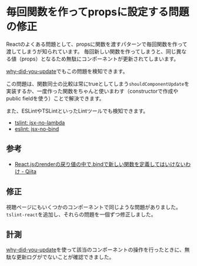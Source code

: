 # 毎回関数を作ってpropsに設定する問題の修正

Reactのよくある問題として、propsに関数を渡すパターンで毎回関数を作って渡してしまうが知られています。
毎回新しい関数を作ってしまうと、同じ異なる値（props）となるため無駄にコンポーネントが更新されてしまいます。

[why-did-you-update](https://github.com/maicki/why-did-you-update "why-did-you-update")でもこの問題を検知できます。

この問題は、関数同士の比較は常にtrueとしてしまう`shouldComponentUpdate`を実装するか、一度作った関数をちゃんと使いまわす（constructorで作成やpublic fieldを使う）ことで解決できます。

また、ESLintやTSLintといったLintツールでも検知できます。

- [tslint: jsx-no-lambda](https://github.com/palantir/tslint-react)
- [eslint: jsx-no-bind](https://github.com/yannickcr/eslint-plugin-react/blob/master/docs/rules/jsx-no-bind.md)

## 参考

- [React.jsのrenderの戻り値の中で.bindで新しい関数を定義してはいけないわけ - Qiita](https://qiita.com/shuntksh/items/fd81ca9aa31ea8f962e2 "React.jsのrenderの戻り値の中で.bindで新しい関数を定義してはいけないわけ - Qiita")

## 修正

視聴ページにもいくつかのコンポーネントで同じような問題がありました。
`tslint-react`を追加し、それらの問題を一個ずつ修正しました。

## 計測

[why-did-you-update](https://github.com/maicki/why-did-you-update "why-did-you-update")を使って該当のコンポーネントの操作を行ったときに、無駄な更新ログがでないことが確認できました。
